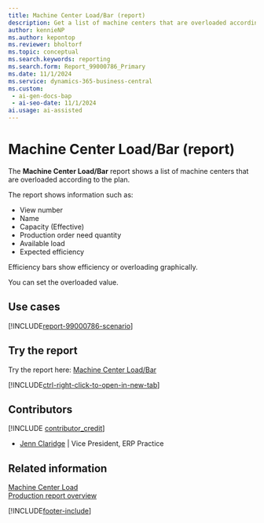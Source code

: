 ```yaml
---
title: Machine Center Load/Bar (report)
description: Get a list of machine centers that are overloaded according to the plan.  
author: kennieNP
ms.author: kepontop
ms.reviewer: bholtorf
ms.topic: conceptual
ms.search.keywords: reporting
ms.search.form: Report_99000786_Primary
ms.date: 11/1/2024
ms.service: dynamics-365-business-central
ms.custom:
 - ai-gen-docs-bap
 - ai-seo-date: 11/1/2024
ai.usage: ai-assisted
---
```


# Machine Center Load/Bar (report)

The **Machine Center Load/Bar** report shows a list of machine centers that are overloaded according to the plan.  

The report shows information such as:

- View number
- Name
- Capacity (Effective)
- Production order need quantity
- Available load
- Expected efficiency

Efficiency bars show efficiency or overloading graphically.

You can set the overloaded value.

## Use cases

[!INCLUDE[report-99000786-scenario](../includes/report-99000786-scenario-include.md)]

<!-- 

Prompt

Below is a report in an ERP system. Provide 3-4 use cases for different personas working with manufacturing

Format like this:    
  
As a <persona>, use the report to    
* use case 1  
* use case 2    

Do not capitalize the persona names. 

Do not start lines with "Use the data to"

## Report name
Machine Center Load/Bar

## Report description
The *Machine Center Load/Bar* report shows a list of Machine Centers that are overloaded according to the plan.  
The report shows information such as View No., Name, Cappacity (Effective), Prod Order Need Qty, Available Load, and Expected Efficiency.
Efficiency or overloading is shown graphically by efficiency bars. 
The user can set the overloaded value.

### What the report does

### Use cases
See a list of Machine Centers that are overloaded according to the plan.  

Please include your data sources and URLs

-->

## Try the report

Try the report here: [Machine Center Load/Bar](https://businesscentral.dynamics.com?report=99000786)

[!INCLUDE[ctrl-right-click-to-open-in-new-tab](../includes/ctrl-right-click-to-open-in-new-tab.md)]

## Contributors

[!INCLUDE [contributor_credit](../includes/contributor_credit.md)]

- [Jenn Claridge](https://www.linkedin.com/in/jenn-morton-sabre/) | Vice President, ERP Practice

## Related information

[Machine Center Load](report-99000784.md)  
[Production report overview](../production-reports.md)  

[!INCLUDE[footer-include](../includes/footer-banner.md)]